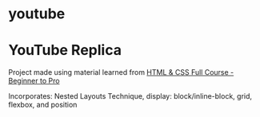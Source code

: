 # youtube

<h1>YouTube Replica</h1>

Project made using material learned from [HTML & CSS Full Course - Beginner to Pro](https://youtu.be/G3e-cpL7ofc)

Incorporates: 
Nested Layouts Technique, display: block/inline-block, grid, flexbox, and position
